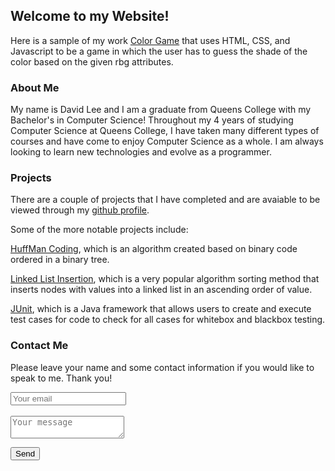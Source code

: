 ## Welcome to my Website!
Here is a sample of my work [Color Game](https://github.com/dlee129/ColorGame) that uses HTML, CSS, and Javascript to be a game in which the user has to guess the shade of the color based on the given rbg attributes.

### About Me 

My name is David Lee and I am a graduate from Queens College with my Bachelor's in Computer Science! Throughout my 4 years of studying Computer Science at Queens College, I have taken many different types of courses and have come to enjoy Computer Science as a whole. I am always looking to learn new technologies and evolve as a programmer.

### Projects

There are a couple of projects that I have completed and are avaiable to be viewed through my [github profile](https://github.com/dlee129).

Some of the more notable projects include: 

[HuffMan Coding](https://github.com/dlee129/DesignAndAnalysisOfAlgorithms/tree/master/HuffmanCoding), which is an algorithm created based on binary code ordered in a binary tree. 

[Linked List Insertion](https://github.com/dlee129/DesignAndAnalysisOfAlgorithms/tree/master/LinkedListInsertionSort), which is a very popular algorithm sorting method that inserts nodes with values into a linked list in an ascending order of value.

[JUnit](https://github.com/dlee129/Software-Engineering/tree/master/JUnit), which is a Java framework that allows users to create and execute test cases for code to check for all cases for whitebox and blackbox testing.


### Contact Me
Please leave your name and some contact information if you would like to speak to me. Thank you!

<form method="POST" action="https://formspree.io/david.y.lee09@gmail.com"><input type="email" name="email" placeholder="Your email"> <br/>
<br/>  
<textarea name="message" placeholder="Your message"></textarea><br/> 
  
  <button type="submit">Send</button></form>
